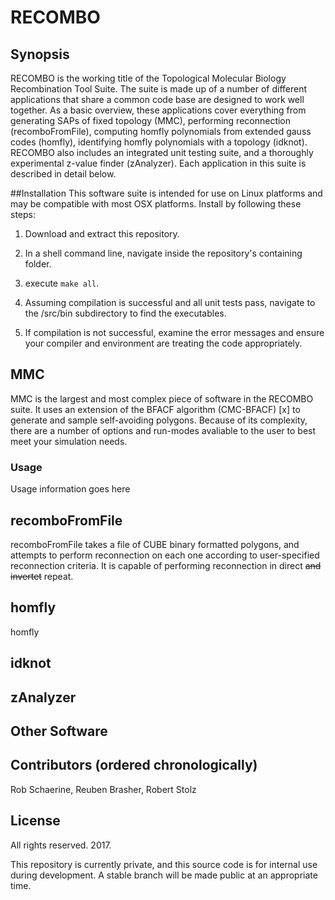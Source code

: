 # RECOMBO 

## Synopsis
RECOMBO is the working title of the Topological Molecular Biology Recombination Tool Suite. The suite is made up of a number of different applications that share a common code base are designed to work well together. As a basic overview, these applications cover everything from generating SAPs of fixed topology (MMC), performing reconnection (recomboFromFile), computing homfly polynomials from extended gauss codes (homfly), identifying homfly polynomials with a topology (idknot). RECOMBO also includes an integrated unit testing suite, and a thoroughly experimental z-value finder (zAnalyzer). Each application in this suite is described in detail below.

##Installation
This software suite is intended for use on Linux platforms and may be compatible with most OSX platforms. Install by following these steps:

1. Download and extract this repository.

2. In a shell command line, navigate inside the repository's containing folder. 
3. execute `make all`.
4. Assuming compilation is successful and all unit tests pass, navigate to the /src/bin subdirectory to find the executables. 
5. If compilation is not successful, examine the error messages and ensure your compiler and environment are treating the code appropriately. 

## MMC
MMC is the largest and most complex piece of software in the RECOMBO suite. It uses an extension of the BFACF algorithm (CMC-BFACF) [x] to generate and sample self-avoiding polygons. Because of its complexity, there are a number of options and run-modes avaliable to the user to best meet your simulation needs. 

### Usage
Usage information goes here

## recomboFromFile
recomboFromFile takes a file of CUBE binary formatted polygons, and attempts to perform reconnection on each one according to user-specified reconnection criteria. It is capable of performing reconnection in direct ~~and invertet~~ repeat. 

## homfly
homfly

## idknot

## zAnalyzer

## Other Software

## Contributors (ordered chronologically)
Rob Schaerine, Reuben Brasher, Robert Stolz

## License
All rights reserved. 2017. 

This repository is currently private, and this source code is for internal use during development. A stable branch will be made public at an appropriate time.  
